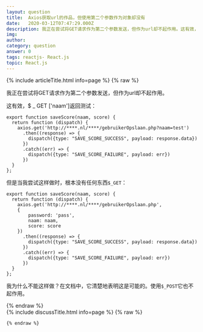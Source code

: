 ```yaml
---
layout: question
title:  Axios获取url的作品，但使用第二个参数作为对象却没有
date:   2020-03-12T07:47:29.000Z
description: 我正在尝试将GET请求作为第二个参数发送，但作为url却不起作用。这有效，$ _ GET \['naam'\]返回测试：export function...
img: 
author: 
category: question
answer: 0
tags: reactjs- React.js
topic: React.js
---
```

<div class="article-root">
  <div class="article">
    {% include articleTitle.html info=page %}
    {% raw %}
    <div class="article-content"><p><font style="vertical-align: inherit;"><font style="vertical-align: inherit;">我正在尝试将GET请求作为第二个参数发送，但作为url却不起作用。</font></font></p>

<p><font style="vertical-align: inherit;"><font style="vertical-align: inherit;">这有效，$ _ GET ['naam']返回测试：</font></font></p>

<pre><code>export function saveScore(naam, score) {<font></font>
  return function (dispatch) { <font></font>
    axios.get('http://****.nl/****/gebruikerOpslaan.php?naam=test')<font></font>
      .then((response) =&gt; {<font></font>
        dispatch({type: "SAVE_SCORE_SUCCESS", payload: response.data})<font></font>
      })<font></font>
      .catch((err) =&gt; {<font></font>
        dispatch({type: "SAVE_SCORE_FAILURE", payload: err})<font></font>
      })<font></font>
  }<font></font>
};<font></font>
</code></pre>

<p><font style="vertical-align: inherit;"><font style="vertical-align: inherit;">但是当我尝试这样做时，根本没有任何东西</font></font><code>$_GET</code><font style="vertical-align: inherit;"><font style="vertical-align: inherit;">：</font></font></p>

<pre><code>export function saveScore(naam, score) {<font></font>
  return function (dispatch) { <font></font>
    axios.get('http://****.nl/****/gebruikerOpslaan.php',<font></font>
    {<font></font>
        password: 'pass',<font></font>
        naam: naam,<font></font>
        score: score<font></font>
    })<font></font>
      .then((response) =&gt; {<font></font>
        dispatch({type: "SAVE_SCORE_SUCCESS", payload: response.data})<font></font>
      })<font></font>
      .catch((err) =&gt; {<font></font>
        dispatch({type: "SAVE_SCORE_FAILURE", payload: err})<font></font>
      })<font></font>
  }<font></font>
};<font></font>
</code></pre>

<p><font style="vertical-align: inherit;"><font style="vertical-align: inherit;">我为什么不能这样做？</font><font style="vertical-align: inherit;">在文档中，它清楚地表明这是可能的。</font><font style="vertical-align: inherit;">使用</font></font><code>$_POST</code><font style="vertical-align: inherit;"><font style="vertical-align: inherit;">它也不起作用。</font></font></p></div>
    {% endraw %}
  </div>

  <div class="discuss-wrapper">
    {% include discussTitle.html info=page %}
    {% raw %}
    
    {% endraw %}
  </div>
<div>
